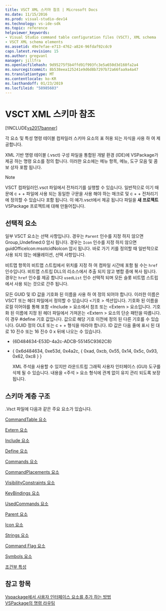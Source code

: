 ```yaml
---
title: VSCT XML 스키마 참조 | Microsoft Docs
ms.date: 11/15/2016
ms.prod: visual-studio-dev14
ms.technology: vs-ide-sdk
ms.topic: reference
helpviewer_keywords:
- Visual Studio command table configuration files (VSCT), XML schema
- VSCT XML schema elements
ms.assetid: 49e7efae-e713-4762-a824-96fdaf92cdc9
caps.latest.revision: 15
ms.author: gregvanl
manager: jillfra
ms.openlocfilehash: 9d95275f5b4ffd91f993fc3e5a650d3d160fa2a4
ms.sourcegitcommit: 8b538eea125241e9d6d8b7297b72a66faa9a4a47
ms.translationtype: MT
ms.contentlocale: ko-KR
ms.lasthandoff: 01/23/2019
ms.locfileid: "58985603"
---
```

# <a name="vsct-xml-schema-reference"></a>VSCT XML 스키마 참조
[!INCLUDE[vs2017banner](../includes/vs2017banner.md)]

각 요소 및 특성 명령 테이블 컴파일러 스키마 요소의 표 허용 되는 자식을 사용 하 여 제공합니다.  
  
 XML 기반 명령 테이블 (.vsct) 구성 파일을 통합된 개발 환경 (IDE)에 VSPackage가 제공 하는 명령 요소를 정의 합니다. 이러한 요소에는 메뉴 항목, 메뉴, 도구 모음 및 콤보 상자 포함 됩니다.  
  
> [!NOTE]
>  VSCT 컴파일러인.vsct 파일에서 전처리기를 실행할 수 있습니다. 일반적으로 이기 때문에 c + + 파일에 사용 되는 동일한 구문을 사용 해야 하는 매크로 및 c + + 전처리기에 정의할 수 있습니다 포함 됩니다. 이 예가.vsct에서 제공 됩니다 파일을 **새 프로젝트** VSPackage 프로젝트에 대해 만들어집니다.  
  
## <a name="optional-elements"></a>선택적 요소  
 일부 VSCT 요소는 선택 사항입니다. 경우는 `Parent` 인수를 지정 하지 않으면 Group_Undefined:0 암시 됩니다. 경우는 `Icon` 인수를 지정 하지 않으면 guidOfficeIcon:msotcidNoIcon 암시 됩니다. 바로 가기 키를 정의할 때 일반적으로 사용 되지 않는 에뮬레이션, 선택 사항입니다.  
  
 비트맵 항목의 비트맵 스트립에서 위치를 지정 하 여 컴파일 시간에 포함 될 수는 `href` 인수입니다. 비트맵 스트립 DLL의 리소스에서 추출 되지 않고 병합 중에 복사 됩니다. 경우는 `href` 인수를 제공 합니다 `usedList` 인수 선택적 되며 모든 슬롯 비트맵 스트립에서 사용 되는 것으로 간주 됩니다.  
  
 모든 GUID 및 ID 값을 기호화 된 이름을 사용 하 여 정의 되어야 합니다. 이러한 이름은 VSCT 또는 헤더 파일에서 정의할 수 있습니다 \<기호 > 섹션입니다. 기호화 된 이름을 로컬 이어야를 통해 포함 \<Include > 요소에서 참조 또는 \<Extern > 요소입니다. 기호화 된 이름에 지정 된 헤더 파일에서 가져온는 \<Extern > 요소의 단순 패턴을 따릅니다.이 경우 #define 기호 값입니다. 값으로 해당 기호 이전에 정의 된 다른 기호를 수 있습니다. GUID 정의 OLE 또는 c + + 형식을 따라야 합니다. ID 값은 다음 줄에 표시 된 대로 10 진수 또는 16 진수 0 x 뒤에 나오는 수 있습니다.  
  
- {6D484634-E53D-4a2c-ADCB-55145C9362C8}  
  
- { 0x6d484634, 0xe53d, 0x4a2c, { 0xad, 0xcb, 0x55, 0x14, 0x5c, 0x93, 0x62, 0xc8 } }  
  
  XML 주석을 사용할 수 있지만 라운드트립 그래픽 사용자 인터페이스 (GUI) 도구를 삭제 될 수 있습니다. 내용을 \<주석 > 요소 형식에 관계 없이 유지 관리 되도록 보장 됩니다.  
  
## <a name="schema-hierarchy"></a>스키마 계층 구조  
 .Vsct 파일에 다음과 같은 주요 요소가 있습니다.  
  
 [CommandTable 요소](../extensibility/commandtable-element.md)  
  
 [Extern 요소](../extensibility/extern-element.md)  
  
 [Include 요소](../extensibility/include-element.md)  
  
 [Define 요소](../extensibility/define-element.md)  
  
 [Commands 요소](../extensibility/commands-element.md)  
  
 [CommandPlacements 요소](../extensibility/commandplacements-element.md)  
  
 [VisibilityConstraints 요소](../extensibility/visibilityconstraints-element.md)  
  
 [KeyBindings 요소](../extensibility/keybindings-element.md)  
  
 [UsedCommands 요소](../extensibility/usedcommands-element.md)  
  
 [Parent 요소](../extensibility/parent-element.md)  
  
 [Icon 요소](../extensibility/icon-element.md)  
  
 [Strings 요소](../extensibility/strings-element.md)  
  
 [Command Flag 요소](../extensibility/command-flag-element.md)  
  
 [Symbols 요소](../extensibility/symbols-element.md)  
  
 [조건부 특성](../extensibility/vsct-xml-schema-conditional-attributes.md)  
  
## <a name="see-also"></a>참고 항목  
 [Vspackage에서 사용자 인터페이스 요소를 추가 하는 방법](../extensibility/internals/how-vspackages-add-user-interface-elements.md)   
 [VSPackage의 명령 라우팅](../extensibility/internals/command-routing-in-vspackages.md)
